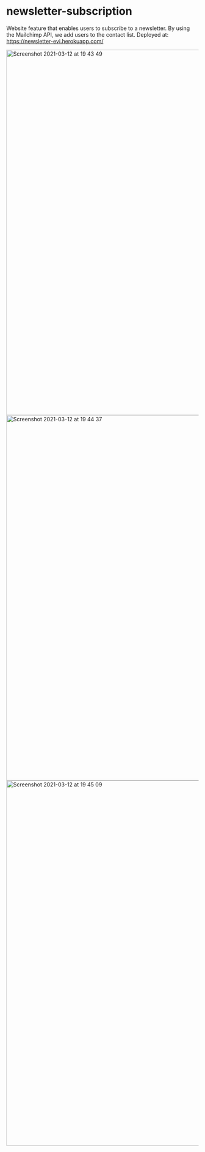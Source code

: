 # newsletter-subscription
Website feature that enables users to subscribe to a newsletter. By using the Mailchimp API, we add users to the contact list. Deployed at: https://newsletter-evi.herokuapp.com/

<img width="956" alt="Screenshot 2021-03-12 at 19 43 49" src="https://user-images.githubusercontent.com/63536567/110984582-a3561880-836b-11eb-9325-f32c5073e278.png">

<img width="956" alt="Screenshot 2021-03-12 at 19 44 37" src="https://user-images.githubusercontent.com/63536567/110984618-ae10ad80-836b-11eb-966c-67a6e64d3873.png">

<img width="956" alt="Screenshot 2021-03-12 at 19 45 09" src="https://user-images.githubusercontent.com/63536567/110984670-be288d00-836b-11eb-8ef7-4a9357de998e.png">
